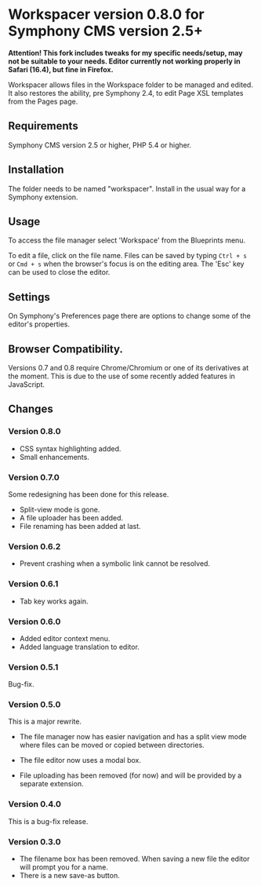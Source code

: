 # Workspacer version 0.8.0 for Symphony CMS version 2.5+

**Attention! This fork includes tweaks for my specific needs/setup, may not be suitable to your needs. Editor currently not working properly in Safari (16.4), but fine in Firefox.**

Workspacer allows files in the Workspace folder to be managed and edited. It also restores the ability, pre Symphony 2.4, to edit Page XSL templates from the Pages page.

## Requirements

Symphony CMS version 2.5 or higher, PHP 5.4 or higher.

## Installation

The folder needs to be named "workspacer". Install in the usual way for a Symphony extension.

## Usage

To access the file manager select 'Workspace' from the Blueprints menu.

To edit a file, click on the file name. Files can be saved by typing `Ctrl + s` or `Cmd + s` when the browser's focus is on the editing area. The 'Esc' key can be used to close the editor.

## Settings

On Symphony's Preferences page there are options to change some of the editor's properties.

## Browser Compatibility.

Versions 0.7 and 0.8 require Chrome/Chromium or one of its derivatives at the moment. This is due to the use of some recently added features in JavaScript.

## Changes

### Version 0.8.0

* CSS syntax highlighting added.
* Small enhancements.

### Version 0.7.0

Some redesigning has been done for this release.
* Split-view mode is gone.
* A file uploader has been added.
* File renaming has been added at last.

### Version 0.6.2

* Prevent crashing when a symbolic link cannot be resolved.

### Version 0.6.1

* Tab key works again.

### Version 0.6.0

* Added editor context menu.
* Added language translation to editor.

### Version 0.5.1

Bug-fix.

### Version 0.5.0

This is a major rewrite.

* The file manager now has easier navigation and has a split view mode where files can be moved or copied between directories.

* The file editor now uses a modal box.

* File uploading has been removed (for now) and will be provided by a separate extension.

### Version 0.4.0

This is a bug-fix release.

### Version 0.3.0

* The filename box has been removed. When saving a new file the editor will prompt you for a name.
* There is a new save-as button.
